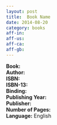 ```yaml
---
layout: post
title:  Book Name
date: 2014-08-20
category: books
aff-in: 
aff-us: 
aff-ca: 
aff-gb: 
---
```

  
**Book:**   
**Author:**   
**ISBN:**   
**ISBN-13:**   
**Binding:**   
**Publishing Year:**   
**Publisher:**   
**Number of Pages:**   
**Language:** English  

